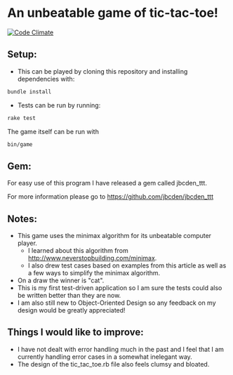 # An unbeatable game of tic-tac-toe!

[![Code Climate][CC img]][Code Climate]

[Code Climate]: https://codeclimate.com/github/jbcden/tic-tac-toe

[CC img]: https://codeclimate.com/github/jbcden/tic-tac-toe.png

## Setup:
- This can be played by cloning this repository and installing dependencies with:
```bash
bundle install
```
- Tests can be run by running:
```bash
rake test
```
The game itself can be run with
```bash
bin/game
```

## Gem:
For easy use of this program I have released a gem called jbcden_ttt.

For more information please go to https://github.com/jbcden/jbcden_ttt

## Notes:
- This game uses the minimax algorithm for its unbeatable computer player.
  - I learned about this algorithm from http://www.neverstopbuilding.com/minimax.
  - I also drew test cases based on examples from this article as well as a few ways to simplify the minimax algorithm.
- On a draw the winner is "cat".
- This is my first test-driven application so I am sure the tests could also be written better than they are now.
- I am also still new to Object-Oriented Design so any feedback on my design would be greatly appreciated!

## Things I would like to improve:
- I have not dealt with error handling much in the past and I feel that I am currently handling error cases in a somewhat inelegant way.
- The design of the tic_tac_toe.rb file also feels clumsy and bloated.
